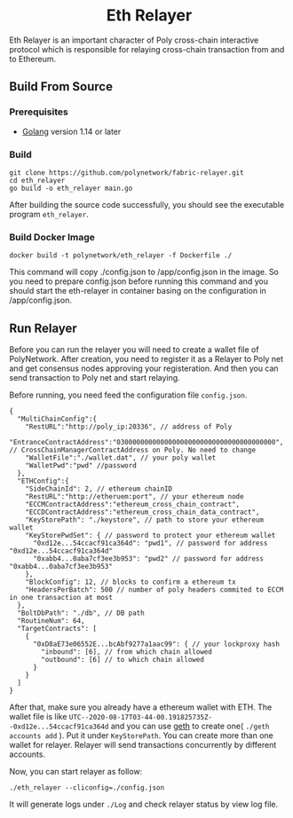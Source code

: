 <h1 align=center> Eth Relayer </h1>

Eth Relayer is an important character of Poly cross-chain interactive protocol which is responsible for relaying cross-chain transaction from and to Ethereum.

## Build From Source

### Prerequisites

- [Golang](https://golang.org/doc/install) version 1.14 or later

### Build

```shell
git clone https://github.com/polynetwork/fabric-relayer.git
cd eth_relayer
go build -o eth_relayer main.go
```

After building the source code successfully,  you should see the executable program `eth_relayer`. 

### Build Docker Image

```
docker build -t polynetwork/eth_relayer -f Dockerfile ./
```

This command will copy ./config.json to /app/config.json in the image. So you need to prepare config.json before running this command and you should start the eth-relayer in container basing on the configuration in /app/config.json.

## Run Relayer

Before you can run the relayer you will need to create a wallet file of PolyNetwork. After creation, you need to register it as a Relayer to Poly net and get consensus nodes approving your registeration. And then you can send transaction to Poly net and start relaying.

Before running, you need feed the configuration file `config.json`.

```
{
  "MultiChainConfig":{
    "RestURL":"http://poly_ip:20336", // address of Poly
    "EntranceContractAddress":"0300000000000000000000000000000000000000", // CrossChainManagerContractAddress on Poly. No need to change
    "WalletFile":"./wallet.dat", // your poly wallet
    "WalletPwd":"pwd" //password
  },
  "ETHConfig":{
    "SideChainId": 2, // ethereum chainID
    "RestURL":"http://etheruem:port", // your ethereum node 
    "ECCMContractAddress":"ethereum_cross_chain_contract", 
    "ECCDContractAddress":"ethereum_cross_chain_data_contract",
    "KeyStorePath": "./keystore", // path to store your ethereum wallet
    "KeyStorePwdSet": { // password to protect your ethereum wallet
      "0xd12e...54ccacf91ca364d": "pwd1", // password for address "0xd12e...54ccacf91ca364d"
      "0xabb4...0aba7cf3ee3b953": "pwd2" // password for address "0xabb4...0aba7cf3ee3b953"
    },
    "BlockConfig": 12, // blocks to confirm a ethereum tx
    "HeadersPerBatch": 500 // number of poly headers commited to ECCM in one transaction at most
  },
  "BoltDbPath": "./db", // DB path
  "RoutineNum": 64,
  "TargetContracts": [
    {
      "0xD8aE73e06552E...bcAbf9277a1aac99": { // your lockproxy hash
        "inbound": [6], // from which chain allowed
        "outbound": [6] // to which chain allowed
      }
    }
  ]
}
```

After that, make sure you already have a ethereum wallet with ETH. The wallet file is like `UTC--2020-08-17T03-44-00.191825735Z--0xd12e...54ccacf91ca364d` and you can use [geth](https://github.com/ethereum/go-ethereum) to create one( `./geth accounts add` ). Put it under `KeyStorePath`. You can create more than one wallet for relayer. Relayer will send transactions concurrently by different accounts.

Now, you can start relayer as follow: 

```shell
./eth_relayer --cliconfig=./config.json 
```

It will generate logs under `./Log` and check relayer status by view log file.

